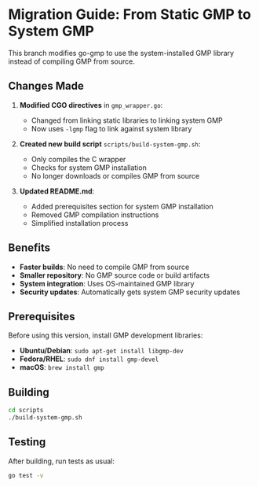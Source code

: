 # Migration Guide: From Static GMP to System GMP

This branch modifies go-gmp to use the system-installed GMP library instead of compiling GMP from source.

## Changes Made

1. **Modified CGO directives** in `gmp_wrapper.go`:
   - Changed from linking static libraries to linking system GMP
   - Now uses `-lgmp` flag to link against system library

2. **Created new build script** `scripts/build-system-gmp.sh`:
   - Only compiles the C wrapper
   - Checks for system GMP installation
   - No longer downloads or compiles GMP from source

3. **Updated README.md**:
   - Added prerequisites section for system GMP installation
   - Removed GMP compilation instructions
   - Simplified installation process

## Benefits

- **Faster builds**: No need to compile GMP from source
- **Smaller repository**: No GMP source code or build artifacts
- **System integration**: Uses OS-maintained GMP library
- **Security updates**: Automatically gets system GMP security updates

## Prerequisites

Before using this version, install GMP development libraries:

- **Ubuntu/Debian**: `sudo apt-get install libgmp-dev`
- **Fedora/RHEL**: `sudo dnf install gmp-devel`
- **macOS**: `brew install gmp`

## Building

```bash
cd scripts
./build-system-gmp.sh
```

## Testing

After building, run tests as usual:
```bash
go test -v
```